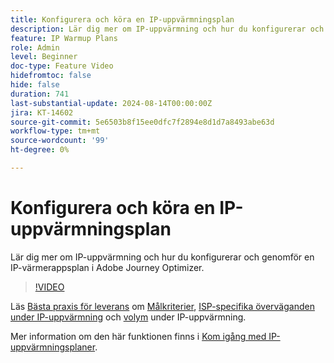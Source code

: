 ```yaml
---
title: Konfigurera och köra en IP-uppvärmningsplan
description: Lär dig mer om IP-uppvärmning och hur du konfigurerar och genomför en IP-värmerappsplan i Adobe Journey Optimizer.
feature: IP Warmup Plans
role: Admin
level: Beginner
doc-type: Feature Video
hidefromtoc: false
hide: false
duration: 741
last-substantial-update: 2024-08-14T00:00:00Z
jira: KT-14602
source-git-commit: 5e6503b8f15ee0dfc7f2894e8d1d7a8493abe63d
workflow-type: tm+mt
source-wordcount: '99'
ht-degree: 0%

---
```



# Konfigurera och köra en IP-uppvärmningsplan

Lär dig mer om IP-uppvärmning och hur du konfigurerar och genomför en IP-värmerappsplan i Adobe Journey Optimizer.

>[!VIDEO](https://video.tv.adobe.com/v/3453844/?learn=on&captions=swe)

Läs [Bästa praxis för leverans](https://experienceleague.adobe.com/sv/docs/deliverability-learn/deliverability-best-practice-guide/introduction) om [Målkriterier](https://experienceleague.adobe.com/sv/docs/deliverability-learn/deliverability-best-practice-guide/transition-process/targeting-criteria), [ISP-specifika överväganden under IP-uppvärmning](https://experienceleague.adobe.com/sv/docs/deliverability-learn/deliverability-best-practice-guide/transition-process/isp-specific-considerations-during-ip-warming) och [volym](https://experienceleague.adobe.com/sv/docs/deliverability-learn/deliverability-best-practice-guide/transition-process/volume) under IP-uppvärmning. 

Mer information om den här funktionen finns i [Kom igång med IP-uppvärmningsplaner](https://experienceleague.adobe.com/sv/docs/journey-optimizer/using/configuration/implement-ip-warmup-plan/ip-warmup-gs).
